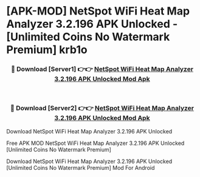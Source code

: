 # [APK-MOD] NetSpot WiFi Heat Map Analyzer 3.2.196 APK Unlocked - [Unlimited Coins No Watermark Premium] krb1o



<div align="center">
<h3>🔴 Download [Server1] 👉👉 <a href="https://momento.my/?title=NetSpot_WiFi_Heat_Map_Analyzer_3.2.196_APK_Unlocked">NetSpot WiFi Heat Map Analyzer 3.2.196 APK Unlocked Mod Apk</a></h3><br>

<h3>🔴 Download [Server2] 👉👉 <a href="https://momento.my/?title=NetSpot_WiFi_Heat_Map_Analyzer_3.2.196_APK_Unlocked">NetSpot WiFi Heat Map Analyzer 3.2.196 APK Unlocked Mod Apk</a></h3>
</div>



Download NetSpot WiFi Heat Map Analyzer 3.2.196 APK Unlocked 

Free APK MOD NetSpot WiFi Heat Map Analyzer 3.2.196 APK Unlocked [Unlimited Coins No Watermark Premium]

Download NetSpot WiFi Heat Map Analyzer 3.2.196 APK Unlocked [Unlimited Coins No Watermark Premium] Mod For Android
